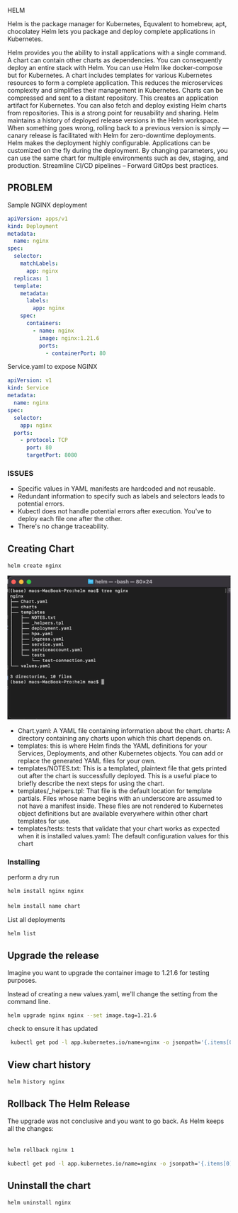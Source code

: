 HELM

Helm is the package manager for Kubernetes,
Equvalent to homebrew, apt, chocolatey
Helm lets you package and deploy complete applications in Kubernetes.

Helm provides you the ability to install applications with a single command. A chart can contain other charts as dependencies. You can consequently deploy an entire stack with Helm. You can use Helm like docker-compose but for Kubernetes.
A chart includes templates for various Kubernetes resources to form a complete application. This reduces the microservices complexity and simplifies their management in Kubernetes.
Charts can be compressed and sent to a distant repository. This creates an application artifact for Kubernetes. You can also fetch and deploy existing Helm charts from repositories. This is a strong point for reusability and sharing.
Helm maintains a history of deployed release versions in the Helm workspace. When something goes wrong, rolling back to a previous version is simply — canary release is facilitated with Helm for zero-downtime deployments.
Helm makes the deployment highly configurable. Applications can be customized on the fly during the deployment. By changing parameters, you can use the same chart for multiple environments such as dev, staging, and production.
Streamline CI/CD pipelines – Forward GitOps best practices.

## PROBLEM

Sample NGINX deployment

```yaml
apiVersion: apps/v1
kind: Deployment
metadata:
  name: nginx
spec:
  selector:
    matchLabels:
      app: nginx
  replicas: 1
  template:
    metadata:
      labels:
        app: nginx
    spec:
      containers:
        - name: nginx
          image: nginx:1.21.6
          ports:
            - containerPort: 80
```

Service.yaml to expose NGINX

```yaml
apiVersion: v1
kind: Service
metadata:
  name: nginx
spec:
  selector:
    app: nginx
  ports:
    - protocol: TCP
      port: 80
      targetPort: 8080
```

### ISSUES

- Specific values in YAML manifests are hardcoded and not reusable.
- Redundant information to specify such as labels and selectors leads to potential errors.
- Kubectl does not handle potential errors after execution. You've to deploy each file one after the other.
- There's no change traceability.

## Creating Chart

```bash
helm create nginx
```

![alt text for screen readers](/images/tree.png "Text to show on mouseover")

- Chart.yaml: A YAML file containing information about the chart.
  charts: A directory containing any charts upon which this chart depends on.
- templates: this is where Helm finds the YAML definitions for your Services, Deployments, and other Kubernetes objects. You can add or replace the generated YAML files for your own.
- templates/NOTES.txt: This is a templated, plaintext file that gets printed out after the chart is successfully deployed. This is a useful place to briefly describe the next steps for using the chart.
- templates/\_helpers.tpl: That file is the default location for template partials. Files whose name begins with an underscore are assumed to not have a manifest inside. These files are not rendered to Kubernetes object definitions but are available everywhere within other chart templates for use.
- templates/tests: tests that validate that your chart works as expected when it is installed
  values.yaml: The default configuration values for this chart

### Installing

perform a dry run

```bash
helm install nginx nginx

helm install name chart
```

List all deployments

```bash
helm list

```

## Upgrade the release

Imagine you want to upgrade the container image to 1.21.6 for testing purposes.

Instead of creating a new values.yaml, we'll change the setting from the command line.

```bash
helm upgrade nginx nginx --set image.tag=1.21.6
```

check to ensure it has updated

```bash
 kubectl get pod -l app.kubernetes.io/name=nginx -o jsonpath='{.items[0].spec.containers[0].image}'
```

## View chart history

```bash
helm history nginx
```

## Rollback The Helm Release

The upgrade was not conclusive and you want to go back. As Helm keeps all the changes:

```bash

helm rollback nginx 1
```

```bash
kubectl get pod -l app.kubernetes.io/name=nginx -o jsonpath='{.items[0].spec.containers[0].image}'
```

## Uninstall the chart

```bash
helm uninstall nginx
```
